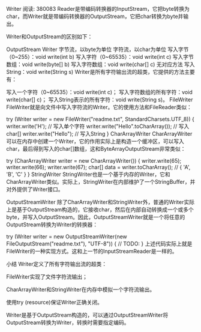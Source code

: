 Writer
阅读: 380083
Reader是带编码转换器的InputStream，它把byte转换为char，而Writer就是带编码转换器的OutputStream，它把char转换为byte并输出。

Writer和OutputStream的区别如下：

OutputStream	Writer
字节流，以byte为单位	字符流，以char为单位
写入字节（0~255）：void write(int b)	写入字符（0~65535）：void write(int c)
写入字节数组：void write(byte[] b)	写入字符数组：void write(char[] c)
无对应方法	写入String：void write(String s)
Writer是所有字符输出流的超类，它提供的方法主要有：

写入一个字符（0~65535）：void write(int c)；
写入字符数组的所有字符：void write(char[] c)；
写入String表示的所有字符：void write(String s)。
FileWriter
FileWriter就是向文件中写入字符流的Writer。它的使用方法和FileReader类似：

try (Writer writer = new FileWriter("readme.txt", StandardCharsets.UTF_8)) {
    writer.write('H'); // 写入单个字符
    writer.write("Hello".toCharArray()); // 写入char[]
    writer.write("Hello"); // 写入String
}
CharArrayWriter
CharArrayWriter可以在内存中创建一个Writer，它的作用实际上是构造一个缓冲区，可以写入char，最后得到写入的char[]数组，这和ByteArrayOutputStream非常类似：

try (CharArrayWriter writer = new CharArrayWriter()) {
    writer.write(65);
    writer.write(66);
    writer.write(67);
    char[] data = writer.toCharArray(); // { 'A', 'B', 'C' }
}
StringWriter
StringWriter也是一个基于内存的Writer，它和CharArrayWriter类似。实际上，StringWriter在内部维护了一个StringBuffer，并对外提供了Writer接口。

OutputStreamWriter
除了CharArrayWriter和StringWriter外，普通的Writer实际上是基于OutputStream构造的，它接收char，然后在内部自动转换成一个或多个byte，并写入OutputStream。因此，OutputStreamWriter就是一个将任意的OutputStream转换为Writer的转换器：

try (Writer writer = new OutputStreamWriter(new FileOutputStream("readme.txt"), "UTF-8")) {
    // TODO:
}
上述代码实际上就是FileWriter的一种实现方式。这和上一节的InputStreamReader是一样的。

小结
Writer定义了所有字符输出流的超类：

FileWriter实现了文件字符流输出；

CharArrayWriter和StringWriter在内存中模拟一个字符流输出。

使用try (resource)保证Writer正确关闭。

Writer是基于OutputStream构造的，可以通过OutputStreamWriter将OutputStream转换为Writer，转换时需要指定编码。